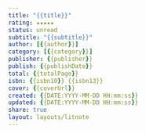 ```yaml
---
title: "{{title}}"
rating: ★★★★★
status: unread
subtitle: "{{subtitle}}"
author: [{{author}}]
category: [{{category}}]
publisher: {{publisher}}
publish: {{publishDate}}
total: {{totalPage}}
isbn: {{isbn10}} {{isbn13}}
cover: {{coverUrl}}
created: {{DATE:YYYY-MM-DD HH:mm:ss}}
updated: {{DATE:YYYY-MM-DD HH:mm:ss}}
share: true
layout: layouts/litnote
---
```


